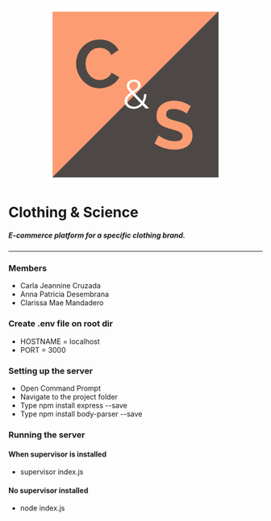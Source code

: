 <p align="center">
  <img src="public/images/logo.png" width="350" title="hover text">
</p>

# Clothing & Science
##### E-commerce platform for a specific clothing brand.
---

### Members 
* Carla Jeannine Cruzada
* Anna Patricia Desembrana
* Clarissa Mae Mandadero 


### Create .env file on root dir 
* HOSTNAME = localhost
* PORT = 3000


### Setting up the server
* Open Command Prompt
* Navigate to the project folder
* Type npm install express --save
* Type npm install body-parser --save 

### Running the server
#### When supervisor is installed
* supervisor index.js
#### No supervisor installed 
* node index.js


